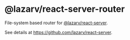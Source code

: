 # @lazarv/react-server-router

File-system based router for [@lazarv/react-server](https://npmjs.com/package/@lazarv/react-server).

See details at https://github.com/lazarv/react-server.